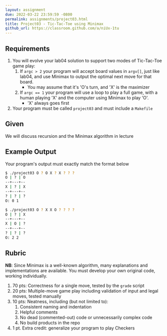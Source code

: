 ```yaml
---
layout: assignment
due: 2022-03-22 23:59:59 -0800
permalink: assignments/project03.html
title: Project03 - Tic-Tac-Toe using Minimax
github_url: https://classroom.github.com/a/niUx-1tu
---
```


## Requirements

1. You will evolve your lab04 solution to support two modes of Tic-Tac-Toe game play:
    1. If `argc > 2` your program will accept board values in `argv[]`, just like lab04, and use Minimax to output the optimal next move for that board.
        - You may assume that it's 'O's turn, and 'X' is the maximizer
    1. If `argc == 1` your program will use a loop to play a full game, with a human playing 'X' and the computer using Minimax to play 'O'. 
        - 'X' always goes first
1. Your program must be called `project03` and must include a `Makefile`

## Given

We will discuss recursion and the Minimax algorithm in lecture

## Example Output

Your program's output must exactly match the format below
```sh
$ ./project03 O ? O X ? X ? ? ?
O | ? | O
--+---+--
X | ? | X
--+---+--
? | ? | ?
O: 0 1

$ ./project03 O ? X X O ? ? ? ?
O | ? | X
--+---+--
X | O | ?
--+---+--
? | ? | ?
O: 2 2
```

## Rubric

**NB**: Since Minimax is a well-known algorithm, many explanations and implementations are available. You must develop your own original code, working individually.

1. 70 pts: Correctness for a single move, tested by the `grade` script
1. 20 pts: Multiple-move game play including validation of input and legal moves, tested manually
1. 10 pts: Neatness, including (but not limited to):
    1. Consistent naming and indentation
    1. Helpful comments
    1. No dead (commented-out) code or unnecessarily complex code
    1. No build products in the repo
1. 1 pt. Extra credit: generalize your program to play Checkers
